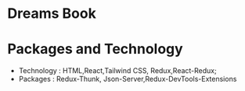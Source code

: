 # Dreams Book

# Packages and Technology
* Technology : HTML,React,Tailwind CSS, Redux,React-Redux;
* Packages   : Redux-Thunk, Json-Server,Redux-DevTools-Extensions